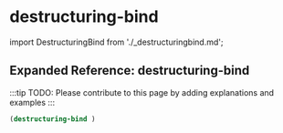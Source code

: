 # destructuring-bind

import DestructuringBind from './_destructuringbind.md';

<DestructuringBind />

## Expanded Reference: destructuring-bind

:::tip
TODO: Please contribute to this page by adding explanations and examples
:::

```lisp
(destructuring-bind )
```
